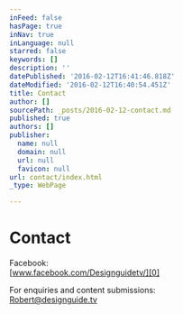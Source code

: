 ```yaml
---
inFeed: false
hasPage: true
inNav: true
inLanguage: null
starred: false
keywords: []
description: ''
datePublished: '2016-02-12T16:41:46.818Z'
dateModified: '2016-02-12T16:40:54.451Z'
title: Contact
author: []
sourcePath: _posts/2016-02-12-contact.md
published: true
authors: []
publisher:
  name: null
  domain: null
  url: null
  favicon: null
url: contact/index.html
_type: WebPage

---
```

# Contact

Facebook:  
[www.facebook.com/Designguidetv/][0]

For enquiries and content submissions:  
[Robert@designguide.tv][1]

[0]: https://www.facebook.com/Designguidetv/
[1]: mailto:Robert@designguide.tv